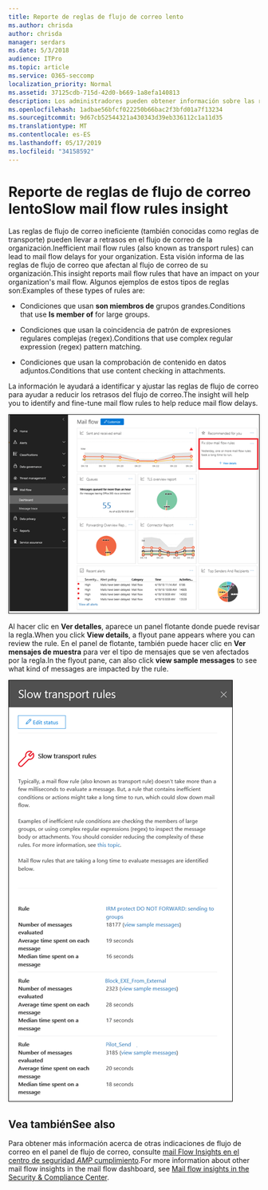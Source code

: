 ```yaml
---
title: Reporte de reglas de flujo de correo lento
ms.author: chrisda
author: chrisda
manager: serdars
ms.date: 5/3/2018
audience: ITPro
ms.topic: article
ms.service: O365-seccomp
localization_priority: Normal
ms.assetid: 37125cdb-715d-42d0-b669-1a8efa140813
description: Los administradores pueden obtener información sobre las reglas de flujo de correo lentas Insight en el panel del flujo de correo en el centro de seguridad & cumplimiento.
ms.openlocfilehash: 1adbae56bfcf022250b66bac2f3bfd01a7f13234
ms.sourcegitcommit: 9d67cb52544321a430343d39eb336112c1a11d35
ms.translationtype: MT
ms.contentlocale: es-ES
ms.lasthandoff: 05/17/2019
ms.locfileid: "34158592"
---
```

# <a name="slow-mail-flow-rules-insight"></a><span data-ttu-id="04d16-103">Reporte de reglas de flujo de correo lento</span><span class="sxs-lookup"><span data-stu-id="04d16-103">Slow mail flow rules insight</span></span>

<span data-ttu-id="04d16-104">Las reglas de flujo de correo ineficiente (también conocidas como reglas de transporte) pueden llevar a retrasos en el flujo de correo de la organización.</span><span class="sxs-lookup"><span data-stu-id="04d16-104">Inefficient mail flow rules (also known as transport rules) can lead to mail flow delays for your organization.</span></span> <span data-ttu-id="04d16-105">Esta visión informa de las reglas de flujo de correo que afectan al flujo de correo de su organización.</span><span class="sxs-lookup"><span data-stu-id="04d16-105">This insight reports mail flow rules that have an impact on your organization's mail flow.</span></span> <span data-ttu-id="04d16-106">Algunos ejemplos de estos tipos de reglas son:</span><span class="sxs-lookup"><span data-stu-id="04d16-106">Examples of these types of rules are:</span></span>

- <span data-ttu-id="04d16-107">Condiciones que usan **son miembros de** grupos grandes.</span><span class="sxs-lookup"><span data-stu-id="04d16-107">Conditions that use **Is member of** for large groups.</span></span>

- <span data-ttu-id="04d16-108">Condiciones que usan la coincidencia de patrón de expresiones regulares complejas (regex).</span><span class="sxs-lookup"><span data-stu-id="04d16-108">Conditions that use complex regular expression (regex) pattern matching.</span></span>

- <span data-ttu-id="04d16-109">Condiciones que usan la comprobación de contenido en datos adjuntos.</span><span class="sxs-lookup"><span data-stu-id="04d16-109">Conditions that use content checking in attachments.</span></span>

<span data-ttu-id="04d16-110">La información le ayudará a identificar y ajustar las reglas de flujo de correo para ayudar a reducir los retrasos del flujo de correo.</span><span class="sxs-lookup"><span data-stu-id="04d16-110">The insight will help you to identify and fine-tune mail flow rules to help reduce mail flow delays.</span></span>

![Una baja velocidad de reglas de flujo de correo en el panel de flujo de correo en el centro de seguridad & cumplimiento](media/1dd90faa-f065-4b10-8b47-d35dc127fc26.png)

<span data-ttu-id="04d16-112">Al hacer clic en **Ver detalles**, aparece un panel flotante donde puede revisar la regla.</span><span class="sxs-lookup"><span data-stu-id="04d16-112">When you click **View details**, a flyout pane appears where you can review the rule.</span></span> <span data-ttu-id="04d16-113">En el panel de flotante, también puede hacer clic en **Ver mensajes de muestra** para ver el tipo de mensajes que se ven afectados por la regla.</span><span class="sxs-lookup"><span data-stu-id="04d16-113">In the flyout pane, can also click **view sample messages** to see what kind of messages are impacted by the rule.</span></span>

![Panel flotante después de hacer clic en ver detalles en una ventana de flujo de correo lenta información sobre las reglas del panel flujo de correo](media/2cbd43b7-1f21-4338-a70c-7b50de5c69cd.png)

## <a name="see-also"></a><span data-ttu-id="04d16-115">Vea también</span><span class="sxs-lookup"><span data-stu-id="04d16-115">See also</span></span>

<span data-ttu-id="04d16-116">Para obtener más información acerca de otras indicaciones de flujo de correo en el panel de flujo de correo, consulte [mail Flow Insights en el centro de seguridad _AMP_ cumplimiento](mail-flow-insights.md).</span><span class="sxs-lookup"><span data-stu-id="04d16-116">For more information about other mail flow insights in the mail flow dashboard, see [Mail flow insights in the Security & Compliance Center](mail-flow-insights.md).</span></span>
